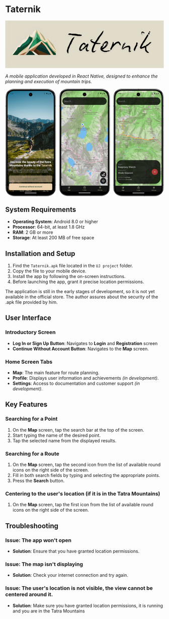 # Taternik

![App baner](assets/images/app-baner.png "App baner")

*A mobile application developed in React Native, designed to enhance the planning and execution of mountain trips.*

<div style="display: flex; justify-content: space-between;">
  <img src="./assets/images/example-intro.png" alt="Sample start screen" style="width: 32%">
  <img src="./assets/images/example-location.png" alt="Sample screen showing user location" style="width: 32%">
  <img src="./assets/images/example-trail.png" alt="Sample screen with trail" style="width: 32%">
</div>

## System Requirements
- **Operating System**: Android 8.0 or higher
- **Processor**: 64-bit, at least 1.8 GHz
- **RAM**: 2 GB or more
- **Storage**: At least 200 MB of free space

## Installation and Setup
1. Find the `Taternik.apk` file located in the `UJ project` folder.
2. Copy the file to your mobile device.
3. Install the app by following the on-screen instructions.
4. Before launching the app, grant it precise location permissions.

The application is still in the early stages of development, so it is not yet available in the official store. The author assures about the security of the .apk file provided by him.

## User Interface
### Introductory Screen
- **Log In or Sign Up Button**: Navigates to **Login** and **Registration** screen
- **Continue Without Account Button**: Navigates to the **Map** screen.

### Home Screen Tabs
- **Map**: The main feature for route planning.
- **Profile**: Displays user information and achievements *(in development)*.
- **Settings**: Access to documentation and customer support *(in development)*.

## Key Features
### Searching for a Point
1. On the **Map** screen, tap the search bar at the top of the screen.
2. Start typing the name of the desired point.
3. Tap the selected name from the displayed results.

### Searching for a Route
1. On the **Map** screen, tap the second icon from the list of available round icons on the right side of the screen.
2. Fill in both search fields by typing and selecting the appropriate points.
3. Press the **Search** button.

### Centering to the user's location (if it is in the Tatra Mountains)
1. On the **Map** screen, tap the first icon from the list of available round icons on the right side of the screen.

## Troubleshooting
### Issue: The app won't open
- **Solution**: Ensure that you have granted location permissions.

### Issue: The map isn't displaying
- **Solution**: Check your internet connection and try again.

### Issue: The user's location is not visible, the view cannot be centered around it.
- **Solution**: Make sure you have granted location permissions, it is running and you are in the Tatra Mountains